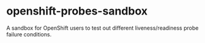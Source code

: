 # openshift-probes-sandbox
A sandbox for OpenShift users to test out different liveness/readiness probe failure conditions.
